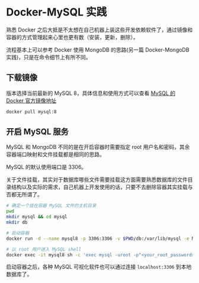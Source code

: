 # Docker-MySQL 实践

熟悉 Docker 之后大抵是不太想在自己机器上装这些开发依赖软件了，通过镜像和容器的方式管理起来心里也更有数（安装，更新，删除）。

流程基本上可以参考 Docker 使用 MongoDB 的思路(另一篇 Docker-MongoDB 实践)，只是在命令细节上有所不同。

## 下载镜像

版本选择当前最新的 MySQL 8，具体信息和使用方式可以查看 [MySQL 的 Docker 官方镜像地址](https://hub.docker.com/_/mysql)

```bash
docker pull mysql:8
```

## 开启 MySQL 服务

MySQL 和 MongoDB 不同的是在开启容器时需要指定 root 用户名和密码，其余容器端口映射和文件挂载都是相同的思路。

MySQL 的默认使用端口是 3306。

关于文件挂载，其实对于数据库哪些文件需要挂载这方面需要熟悉数据库的文件目录结构以及实际的需求，自己机器上开发使用的话，只要不去删除容器其实挂载与否都无所谓了。

```bash
# 确定一个挂在容器 MySQL 文件的主机目录
pwd
mkdir mysql && cd mysql
mkdir db

# 启动容器
docker run -d --name mysql8 -p 3306:3306 -v $PWD/db:/var/lib/mysql -e MYSQL_ROOT_PASSWORD=<your_root_password> mysql:8

# 以 root 用户进入 MySQL shell
docker exec -it mysql8 sh -c 'exec mysql -uroot -p"<your_root_password>"'
```

启动容器之后，各种 MySQL 可视化软件也可以通过连接 `localhost:3306` 到本地数据库了。
